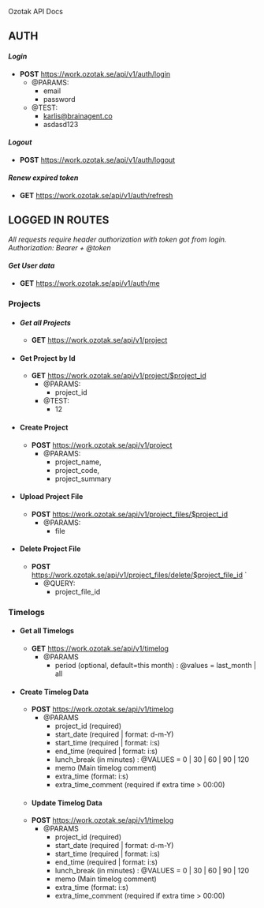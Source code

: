 

Ozotak API Docs

## AUTH

  

#### *Login*

* **POST** https://work.ozotak.se/api/v1/auth/login 
	* @PARAMS: 
		* email
		* password
	* @TEST:
		* karlis@brainagent.co 
		* asdasd123 

#### *Logout*

* **POST** https://work.ozotak.se/api/v1/auth/logout

#### *Renew expired token*

* **GET** https://work.ozotak.se/api/v1/auth/refresh

  

## LOGGED IN ROUTES

*All requests require header authorization with token got from login. Authorization: Bearer + @token*

#### *Get User data*

* **GET** https://work.ozotak.se/api/v1/auth/me

### Projects

  

 - #### *Get all Projects*
   
	 - **GET** https://work.ozotak.se/api/v1/project
 - #### Get Project by Id
   
	 - **GET** https://work.ozotak.se/api/v1/project/$project_id 
		 - @PARAMS: 
			 - project_id
		- @TEST: 
			- 12

 - #### Create Project

	* **POST** https://work.ozotak.se/api/v1/project 
		* @PARAMS: 
			* project_name, 
			* project_code, 
			* project_summary

 - #### Upload Project File
   
	 - **POST** https://work.ozotak.se/api/v1/project_files/$project_id 
		 - @PARAMS: 
			 - file

 - #### Delete Project File
   
   - **POST** https://work.ozotak.se/api/v1/project_files/delete/$project_file_id `
		- @QUERY: 
			- project_file_id
			
### Timelogs

 - #### Get all Timelogs
   
   * **GET** https://work.ozotak.se/api/v1/timelog
	   * @PARAMS
		   * period (optional, default=this month) : @values = last_month | all 
- #### Create Timelog Data
	 * **POST** https://work.ozotak.se/api/v1/timelog
		 * @PARAMS
			 * project_id (required)
			 * start_date (required | format: d-m-Y) 
			 * start_time (required | format: i:s)
			 * end_time (required | format: i:s)
			 * lunch_break (in minutes) : @VALUES = 0 | 30 | 60 | 90 | 120
			 * memo (Main timelog comment)
			 * extra_time (format: i:s)
			 * extra_time_comment (required if extra time > 00:00)
	- #### Update Timelog Data
	 * **POST** https://work.ozotak.se/api/v1/timelog
		 * @PARAMS
			 * project_id (required)
			 * start_date (required | format: d-m-Y) 
			 * start_time (required | format: i:s)
			 * end_time (required | format: i:s)
			 * lunch_break (in minutes) : @VALUES = 0 | 30 | 60 | 90 | 120
			 * memo (Main timelog comment)
			 * extra_time (format: i:s)
			 * extra_time_comment (required if extra time > 00:00)

<!--stackedit_data:
eyJoaXN0b3J5IjpbLTEzOTM1NTc1MjgsLTQ1OTgxMDMyLC03Nz
Y0MTI3MCwtMTYyMDg3ODE1MiwtMTYxNTUxMjU5NCwxODgzNzM1
MTddfQ==
-->